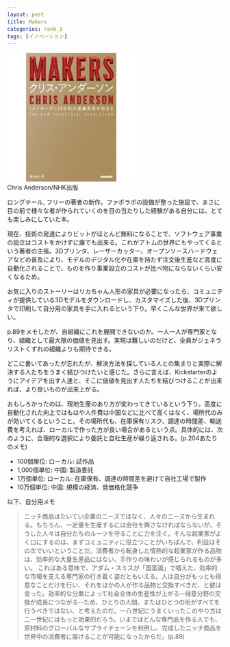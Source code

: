 ```yaml
---
layout: post
title: Makers
categories: rank_3
tags: [イノベーション]
---
```



<div class="book"><div class="book_image"><a href="http://www.amazon.co.jp/dp/4140815760"><img src="/images/makers.jpg"></img></a></div><div class="book_info">Chris Anderson/NHK出版</div><div class="clear"></div></div>

ロングテール, フリーの著者の新作。ファボラボの設備が整った施設で、まさに目の前で様々な者が作られていくのを目の当たりした経験がある自分には、とても楽しみにしていた本。

現在、技術の発達によりビットがほとんど無料になることで、ソフトウェア事業の設立はコストをかけずに誰でも出来る。これがアトムの世界にもやってくるという著者の主張。3Dプリンタ、レーザーカッター、オープンソースハードウェアなどの普及により、モデルのデジタル化や在庫を持たず注文後生産など高度に自動化されることで、ものを作り事業設立のコストが比べ物にならないくらい安くなるため。

お気に入りのストーリーはリカちゃん人形の家具が必要になったら、コミュニティが提供している3Dモデルをダウンロードし、カスタマイズした後、3Dプリンタで印刷して自分用の家具を手に入れるという下り。早くこんな世界が来て欲しい。

p.89をメモしたが、自組織にこれを展開できないのか。一人一人が専門家となり、組織として最大限の価値を見出す。実現は難しいのだけど、全員がジェネラリストくずれの組織よりも期待できる。

どこに書いてあったが忘れたが、解決方法を探している人との集まりと実際に解決する人たちをうまく結びつけたいと感じた。さらに言えば、Kickstarterのようにアイデアを出す人達と、そこに価値を見出す人たちを結びつけることが出来れば、より良いものが出来上がる。

おもしろかったのは、現地生産のあり方が変わってきているという下り。高度に自動化された向上ではもはや人件費は中国などに比べて高くはなく、場所代のみが効いてくるということ。その場所代も、在庫保有リスク、調達の時間差、輸送費を考えれば、ローカルで作った方が良い場合があるという点。具体的には、次のように、合理的な選択により委託と自社生産が繰り返される。(p.204あたりのメモ)

* 100個単位: ローカル: 試作品
* 1,000個単位: 中国: 製造委託
* 1万個単位: ローカル: 在庫保有、調達の時間差を避けて自社工場で製作
* 10万個単位: 中国: 規模の経済、低価格化競争

以下、自分用メモ

> ニッチ商品はたいてい企業のニーズではなく、人々のニーズから生まれる。もちろん、一定量を生産するには会社を興さなければならないが、そうした人々は自分たちのルーツを守ることに力を注ぐ。そんな起業家がよく口にするのは、まずコミュニティに役立つことがいちばんで、利益はその次でいいということだ。消費者から転身した情熱的な起業家が作る品物は、効率的な大量生産品にはない、手作りの味わいが感じられるものが多い。
これはある意味で、アダム・スミスが「国富論」で唱えた、効率的な市場を支える専門家の行き着く姿だともいえる。人は自分がもっとも得意なことだけを行い、それをほかの人が作る品物と交換すべきだ、と彼は言った。効率的な分業によって社会全体の生産性が上がる--得意分野の交換が成長につながる--ため、ひとりの人間、またはひとつの街がすべてを行うべきではない、と考えたのだ。一八世紀にうまくいったこのやり方は二一世紀にはもっと効果的だろう。いまではどんな専門品を作る人でも、原材料のグローバルなサプライチェーンを利用し、完成したニッチ商品を世界中の消費者に届けることが可能になったからだ。(p.89)

